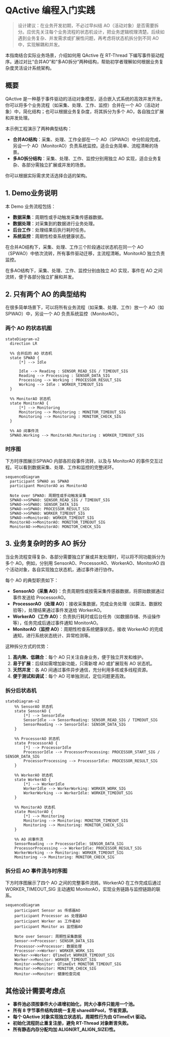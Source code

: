 

# QActive 编程入门实践

> 设计建议：在业务开发初期，不必过早纠结 AO（活动对象）是否需要拆分。应优先关注每个业务流程的状态机设计，把业务逻辑梳理清楚。后续如遇到业务复杂、并发需求或扩展性问题，再考虑将状态机拆分到不同 AO 中，实现解耦和并发。

本指南结合实际业务场景，介绍如何用 QActive 在 RT-Thread 下编写事件驱动程序。通过对比“合并AO”和“多AO拆分”两种结构，帮助初学者理解如何根据业务复杂度灵活设计系统架构。

## 概要

QActive 是一种基于事件驱动的活动对象模型，适合嵌入式系统的高效并发开发。你可以将多个业务流程（如采集、处理、工作、监控）合并在一个 AO（活动对象）中，简化结构；也可以根据业务复杂度，将其拆分为多个 AO，各自独立扩展和并发处理。

本示例工程演示了两种典型结构：

- **合并AO结构**：采集、处理、工作全部在一个 AO（SPWAO）中分阶段完成，另设一个 AO（MonitorAO）负责系统监控。适合业务简单、流程清晰的场景。
- **多AO拆分结构**：采集、处理、工作、监控分别用独立 AO 实现，适合业务复杂、各部分需独立扩展或并发的场景。

你可以根据实际需求灵活选择合适的架构。


## 1. Demo业务说明

本 Demo 业务流程包括：

- **数据采集**：周期性或手动触发采集传感器数据。
- **数据处理**：对采集到的数据进行业务处理。
- **后台工作**：处理结果后执行耗时任务。
- **系统监控**：周期性检查系统健康状态。

在合并AO结构下，采集、处理、工作三个阶段通过状态机在同一个 AO（SPWAO）中依次流转，所有事件驱动迁移，主流程清晰。MonitorAO 独立负责监控。

在多AO结构下，采集、处理、工作、监控分别由独立 AO 实现，事件在 AO 之间流转，便于各部分独立扩展和并发。

## 2. 只有两个 AO 的典型结构

在很多简单场景下，可以将所有业务流程（如采集、处理、工作）放一个 AO（如 SPWAO）中，另设一个 AO 负责系统监控（MonitorAO）。

### 两个 AO 的状态机图

```mermaid
stateDiagram-v2
  direction LR

  %% 合并后的 AO 状态机
  state SPWAO {
      [*] --> Idle

      Idle --> Reading : SENSOR_READ_SIG / TIMEOUT_SIG
      Reading --> Processing : SENSOR_DATA_SIG
      Processing --> Working : PROCESSOR_RESULT_SIG
      Working --> Idle : WORKER_TIMEOUT_SIG
  }

  %% MonitorAO 状态机
  state MonitorAO {
      [*] --> Monitoring
      Monitoring --> Monitoring : MONITOR_TIMEOUT_SIG
      Monitoring --> Monitoring : MONITOR_CHECK_SIG
  }

  %% AO 间事件流
  SPWAO.Working --> MonitorAO.Monitoring : WORKER_TIMEOUT_SIG
```

### 时序图

下方时序图展示SPWAO 内部各阶段事件流转，以及与 MonitorAO 的事件交互过程。可以看到数据采集、处理、工作和监控的完整闭环。

```mermaid
sequenceDiagram
  participant SPWAO as SPWAO
  participant MonitorAO as MonitorAO

  Note over SPWAO: 周期性或手动触发采集
  SPWAO->>SPWAO: SENSOR_READ_SIG / TIMEOUT_SIG
  SPWAO->>SPWAO: SENSOR_DATA_SIG
  SPWAO->>SPWAO: PROCESSOR_RESULT_SIG
  SPWAO->>SPWAO: WORKER_TIMEOUT_SIG
  SPWAO->>MonitorAO: WORKER_TIMEOUT_SIG
  MonitorAO->>MonitorAO: MONITOR_TIMEOUT_SIG
  MonitorAO->>MonitorAO: MONITOR_CHECK_SIG
```


## 3. 业务复杂时的多 AO 拆分

当业务流程变得复杂、各部分需要独立扩展或并发处理时，可以将不同功能拆分为多个 AO。例如，分别用 SensorAO、ProcessorAO、WorkerAO、MonitorAO 四个活动对象，各自实现独立状态机，通过事件进行协作。

每个 AO 的典型职责如下：

- **SensorAO（采集 AO）**：负责周期性或按需采集传感器数据，将原始数据通过事件发送给 ProcessorAO。
- **ProcessorAO（处理 AO）**：接收采集数据，完成业务处理（如算法、数据校验等），处理结果通过事件发送给 WorkerAO。
- **WorkerAO（工作 AO）**：负责执行耗时或后台任务（如数据存储、外设操作等），任务完成后通过事件通知 MonitorAO。
- **MonitorAO（监控 AO）**：周期性检查系统健康状态，接收 WorkerAO 的完成通知，进行系统状态统计、异常检测等。

这种拆分方式的优势：

1. **高内聚、低耦合**：每个 AO 只关注自身业务，便于独立开发和维护。
2. **易于扩展**：后续如需增加新功能，只需新增 AO 或扩展现有 AO 状态机。
3. **天然并发**：各 AO 间通过事件异步通信，充分利用多核或多线程资源。
4. **便于测试和调试**：每个 AO 可单独测试，定位问题更高效。

### 拆分后状态机

```mermaid
stateDiagram-v2
    %% SensorAO 状态机
    state SensorAO {
        [*] --> SensorIdle
        SensorIdle --> SensorReading: SENSOR_READ_SIG / TIMEOUT_SIG
        SensorReading --> SensorIdle: SENSOR_DATA_SIG
    }

    %% ProcessorAO 状态机
    state ProcessorAO {
        [*] --> ProcessorIdle
        ProcessorIdle --> ProcessorProcessing: PROCESSOR_START_SIG / SENSOR_DATA_SIG
        ProcessorProcessing --> ProcessorIdle: PROCESSOR_RESULT_SIG
    }

    %% WorkerAO 状态机
    state WorkerAO {
        [*] --> WorkerIdle
        WorkerIdle --> WorkerWorking: WORKER_WORK_SIG
        WorkerWorking --> WorkerIdle: WORKER_TIMEOUT_SIG
    }

    %% MonitorAO 状态机
    state MonitorAO {
        [*] --> Monitoring
        Monitoring --> Monitoring: MONITOR_TIMEOUT_SIG
        Monitoring --> Monitoring: MONITOR_CHECK_SIG
    }

    %% AO 间事件流
    SensorReading --> ProcessorIdle: SENSOR_DATA_SIG
    ProcessorProcessing --> WorkerIdle: PROCESSOR_RESULT_SIG
    WorkerWorking --> Monitoring: WORKER_TIMEOUT_SIG
    Monitoring --> Monitoring: MONITOR_CHECK_SIG
```

### 拆分后 AO 事件流与时序图

下方时序图展示了四个 AO 之间的完整事件流转。WorkerAO 在工作完成后通过 WORKER_TIMEOUT_SIG 主动通知 MonitorAO，实现业务链路与监控链路的联系。

```mermaid
sequenceDiagram
    participant Sensor as 传感器AO
    participant Processor as 处理器AO
    participant Worker as 工作者AO
    participant Monitor as 监控器AO

    Note over Sensor: 周期性采集数据
    Sensor->>Processor: SENSOR_DATA_SIG
    Processor->>Processor: 数据处理
    Processor->>Worker: WORKER_WORK_SIG
    Worker->>Worker: QTimeEvt WORKER_TIMEOUT_SIG
    Worker->>Monitor: WORKER_TIMEOUT_SIG
    Monitor->>Monitor: QTimeEvt MONITOR_TIMEOUT_SIG
    Monitor->>Monitor: MONITOR_CHECK_SIG
    Monitor->>Monitor: 健康检查完成
```
## 其他设计需要考虑点

- **事件池必须按事件大小递增初始化，同大小事件只能用一个池。**
- **所有 8 字节事件结构体统一复用 shared8Pool，节省资源。**
- **每个 QActive 对象实现独立状态机，周期性行为由 QTimeEvt 驱动。**
- **初始化流程防止重复注册，避免 RT-Thread 对象断言失败。**
- **所有静态内存分配均加 ALIGN(RT_ALIGN_SIZE)性。**
